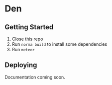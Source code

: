 # Den

## Getting Started

1. Close this repo
2. Run `norma build` to install some dependencies
3. Run `meteor`

## Deploying

Documentation coming soon.
